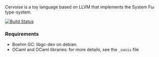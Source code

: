 Cervoise is a toy language based on LLVM that implements the System Fω type-system.

[![Build Status](https://travis-ci.org/jpdeplaix/cervoise.png?branch=master)](https://travis-ci.org/jpdeplaix/cervoise)

### Requirements

* Boehm GC: libgc-dev on debian.
* OCaml and OCaml libraries: for more details, see the `_oasis` file
